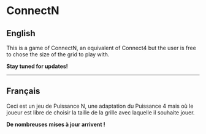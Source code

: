 # ConnectN

## English

This is a game of ConnectN, an equivalent of Connect4 but the user is free to chose the size of the grid to play with.

**Stay tuned for updates!**

---

## Français

Ceci est un jeu de Puissance N, une adaptation du Puissance 4 mais où le joueur est libre de choisir la taille de la grille avec laquelle il souhaite jouer.

**De nombreuses mises à jour arrivent !**
